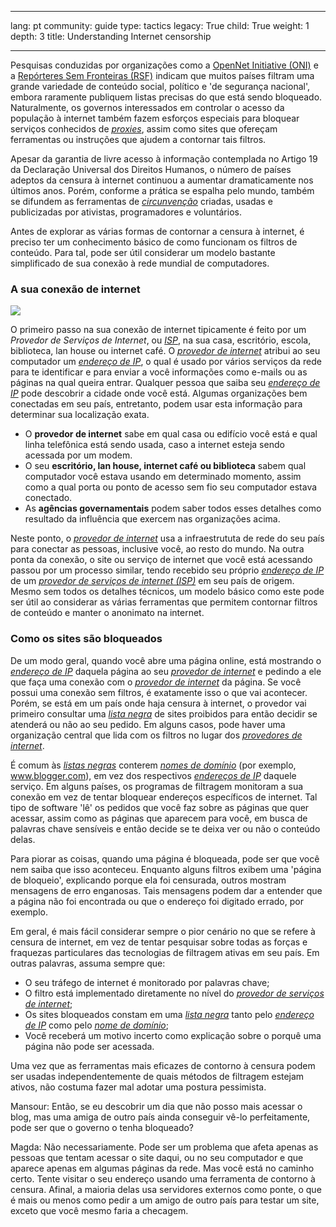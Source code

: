 

---

lang: pt
community: guide
type: tactics
legacy: True
child: True
weight: 1
depth: 3
title: Understanding Internet censorship

---

Pesquisas conduzidas por organizações como a [OpenNet Initiative (ONI)](http://opennet.net/) e a [Repórteres Sem Fronteiras (RSF)](http://www.rsf.org/) indicam que muitos países filtram uma grande variedade de conteúdo social, político e 'de segurança nacional', embora raramente publiquem listas precisas do que está sendo bloqueado. Naturalmente, os governos interessados em controlar o acesso da população à internet também fazem esforços especiais para bloquear serviços conhecidos de [*proxies*](/pt/glossary#Proxy), assim como sites que ofereçam ferramentas ou instruções que ajudem a contornar tais filtros.

Apesar da garantia de livre acesso à informação contemplada no Artigo 19 da Declaração Universal dos Direitos Humanos, o número de países adeptos da censura à internet continuou a aumentar dramaticamente nos últimos anos. Porém, conforme a prática se espalha pelo mundo, também se difundem as ferramentas de [*circunvenção*](/pt/glossary#Circumvention) criadas, usadas e publicizadas por ativistas, programadores e voluntários.

Antes de explorar as várias formas de contornar a censura à internet, é preciso ter um conhecimento básico de como funcionam os filtros de conteúdo. Para tal, pode ser útil considerar um modelo bastante simplificado de sua conexão à rede mundial de computadores.

### A sua conexão de internet ###

![](/sites/securitybkp.ngoinabox.org/security/files/img/1-en.png)

O primeiro passo na sua conexão de internet tipicamente é feito por um *Provedor de Serviços de Internet*, ou [*ISP*](/pt/glossary#ISP), na sua casa, escritório, escola, biblioteca, lan house ou internet café. O [*provedor de internet*](/pt/glossary#ISP) atribui ao seu computador um [*endereço de IP*](/pt/glossary#IP_address), o qual é usado por vários serviços da rede para te identificar e para enviar a você informações como e-mails ou as páginas na qual queira entrar. Qualquer pessoa que saiba seu [*endereço de IP*](/pt/glossary#IP_address) pode descobrir a cidade onde você está. Algumas organizações bem conectadas em seu país, entretanto, podem usar esta informação para determinar sua localização exata.

  * O **provedor de internet** sabe em qual casa ou edifício você está e qual linha telefônica está sendo usada, caso a internet esteja sendo acessada por um modem.
  * O seu **escritório, lan house, internet café ou biblioteca** sabem qual computador você estava usando em determinado momento, assim como a qual porta ou ponto de acesso sem fio seu computador estava conectado.
  * As **agências governamentais** podem saber todos esses detalhes como resultado da influência que exercem nas organizações acima.

Neste ponto, o [*provedor de internet*](/pt/glossary#ISP) usa a infraestrututa de rede do seu país para conectar as pessoas, inclusive você, ao resto do mundo. Na outra ponta da conexão, o site ou serviço de internet que você está acessando passou por um processo similar, tendo recebido seu próprio [*endereço de IP*](/pt/glossary#IP_address) de um [*provedor de serviços de internet (ISP)*](/pt/glossary#ISP) em seu país de origem. Mesmo sem todos os detalhes técnicos, um modelo básico como este pode ser útil ao considerar as várias ferramentas que permitem contornar filtros de conteúdo e manter o anonimato na internet.


### Como os sites são bloqueados ###

De um modo geral, quando você abre uma página online, está mostrando o [*endereço de IP*](/pt/glossary#IP_address) daquela página ao seu [*provedor de internet*](/pt/glossary#ISP) e pedindo a ele que faça uma conexão com o [*provedor de internet*](/pt/glossary#ISP) da página. Se você possui uma conexão sem filtros, é exatamente isso o que vai acontecer. Porém, se está em um país onde haja censura à internet, o provedor vai primeiro consultar uma [*lista negra*](/pt/glossary#Blacklist) de sites proibidos para então decidir se atenderá ou não ao seu pedido. Em alguns casos, pode haver uma organização central que lida com os filtros no lugar dos [*provedores de internet*](/pt/glossary#ISP).

É comum às [*listas negras*](/pt/glossary#Blacklist) conterem [*nomes de domínio*](/pt/glossary#Domain_names) (por exemplo, www.blogger.com), em vez dos respectivos [*endereços de IP*](/pt/glossary#IP_addresses) daquele serviço. Em alguns países, os programas de filtragem monitoram a sua conexão em vez de tentar bloquear endereços específicos de internet. Tal tipo de software 'lê' os pedidos que você faz sobre as páginas que quer acessar, assim como as páginas que aparecem para você, em busca de palavras chave sensíveis e então decide se te deixa ver ou não o conteúdo delas.

Para piorar as coisas, quando uma página é bloqueada, pode ser que você nem saiba que isso aconteceu. Enquanto alguns filtros exibem uma 'página de bloqueio', explicando porque ela foi censurada, outros mostram mensagens de erro enganosas. Tais mensagens podem dar a entender que a página não foi encontrada ou que o endereço foi digitado errado, por exemplo.

Em geral, é mais fácil considerar sempre o pior cenário no que se refere à censura de internet, em vez de tentar pesquisar sobre todas as forças e fraquezas particulares das tecnologias de filtragem ativas em seu país. Em outras palavras, assuma sempre que:

  * O seu tráfego de internet é monitorado por palavras chave;
  * O filtro está implementado diretamente no nível do [*provedor de serviços de internet*](/pt/glossary#ISP);
  * Os sites bloqueados constam em uma [*lista negra*](/pt/glossary#Blacklist) tanto pelo [*endereço de IP*](/pt/glossary#IP_address) como pelo [*nome de domínio*](/pt/glossary#Domain_name);
  * Você receberá um motivo incerto como explicação sobre o porquê uma página não pode ser acessada.

Uma vez que as ferramentas mais eficazes de contorno à censura podem ser usadas independentemente de quais métodos de filtragem estejam ativos, não costuma fazer mal adotar uma postura pessimista.

<div class="background" markdown="1">
Mansour: Então, se eu descobrir um dia que não posso mais acessar o blog, mas uma amiga de outro país ainda conseguir vê-lo perfeitamente, pode ser que o governo o tenha bloqueado?

Magda: Não necessariamente. Pode ser um problema que afeta apenas as pessoas que tentam acessar o site daqui, ou no seu computador e que aparece apenas em algumas páginas da rede. Mas você está no caminho certo. Tente visitar o seu endereço usando uma ferramenta de contorno à censura. Afinal, a maioria delas usa servidores externos como ponte, o que é mais ou menos como pedir a um amigo de outro país para testar um site, exceto que você mesmo faria a checagem.
</div>


